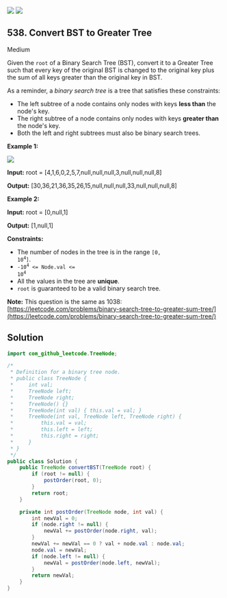 [![](https://img.shields.io/github/stars/javadev/LeetCode-in-Java?label=Stars&style=flat-square)](https://github.com/javadev/LeetCode-in-Java)
[![](https://img.shields.io/github/forks/javadev/LeetCode-in-Java?label=Fork%20me%20on%20GitHub%20&style=flat-square)](https://github.com/javadev/LeetCode-in-Java/fork)

## 538\. Convert BST to Greater Tree

Medium

Given the `root` of a Binary Search Tree (BST), convert it to a Greater Tree such that every key of the original BST is changed to the original key plus the sum of all keys greater than the original key in BST.

As a reminder, a _binary search tree_ is a tree that satisfies these constraints:

*   The left subtree of a node contains only nodes with keys **less than** the node's key.
*   The right subtree of a node contains only nodes with keys **greater than** the node's key.
*   Both the left and right subtrees must also be binary search trees.

**Example 1:**

![](https://assets.leetcode.com/uploads/2019/05/02/tree.png)

**Input:** root = [4,1,6,0,2,5,7,null,null,null,3,null,null,null,8]

**Output:** [30,36,21,36,35,26,15,null,null,null,33,null,null,null,8]

**Example 2:**

**Input:** root = [0,null,1]

**Output:** [1,null,1]

**Constraints:**

*   The number of nodes in the tree is in the range <code>[0, 10<sup>4</sup>]</code>.
*   <code>-10<sup>4</sup> <= Node.val <= 10<sup>4</sup></code>
*   All the values in the tree are **unique**.
*   `root` is guaranteed to be a valid binary search tree.

**Note:** This question is the same as 1038: [https://leetcode.com/problems/binary-search-tree-to-greater-sum-tree/](https://leetcode.com/problems/binary-search-tree-to-greater-sum-tree/)

## Solution

```java
import com_github_leetcode.TreeNode;

/*
 * Definition for a binary tree node.
 * public class TreeNode {
 *     int val;
 *     TreeNode left;
 *     TreeNode right;
 *     TreeNode() {}
 *     TreeNode(int val) { this.val = val; }
 *     TreeNode(int val, TreeNode left, TreeNode right) {
 *         this.val = val;
 *         this.left = left;
 *         this.right = right;
 *     }
 * }
 */
public class Solution {
    public TreeNode convertBST(TreeNode root) {
        if (root != null) {
            postOrder(root, 0);
        }
        return root;
    }

    private int postOrder(TreeNode node, int val) {
        int newVal = 0;
        if (node.right != null) {
            newVal += postOrder(node.right, val);
        }
        newVal += newVal == 0 ? val + node.val : node.val;
        node.val = newVal;
        if (node.left != null) {
            newVal = postOrder(node.left, newVal);
        }
        return newVal;
    }
}
```